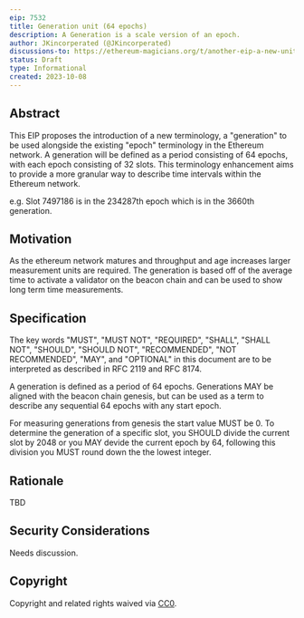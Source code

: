 ```yaml
---
eip: 7532
title: Generation unit (64 epochs)
description: A Generation is a scale version of an epoch.
author: JKincorperated (@JKincorperated)
discussions-to: https://ethereum-magicians.org/t/another-eip-a-new-unit-the-generation/16024
status: Draft
type: Informational
created: 2023-10-08
---
```


## Abstract

This EIP proposes the introduction of a new terminology, a "generation" to be used alongside the existing "epoch" terminology in the Ethereum network. A generation will be defined as a period consisting of 64 epochs, with each epoch consisting of 32 slots. This terminology enhancement aims to provide a more granular way to describe time intervals within the Ethereum network.

e.g. Slot 7497186 is in the 234287th epoch which is in the 3660th generation.

## Motivation

As the ethereum network matures and throughput and age increases larger measurement units are required. The generation is based off of the average time to activate a validator on the beacon chain and can be used to show long term time measurements.

## Specification

The key words "MUST", "MUST NOT", "REQUIRED", "SHALL", "SHALL NOT", "SHOULD", "SHOULD NOT", "RECOMMENDED", "NOT RECOMMENDED", "MAY", and "OPTIONAL" in this document are to be interpreted as described in RFC 2119 and RFC 8174.

A generation is defined as a period of 64 epochs. Generations MAY be aligned with the beacon chain genesis, but can be used as a term to describe any sequential 64 epochs with any start epoch.

For measuring generations from genesis the start value MUST be 0. To determine the generation of a specific slot, you SHOULD divide the current slot by 2048 or you MAY devide the current epoch by 64, following this division you MUST round down the the lowest integer.

## Rationale

TBD

## Security Considerations

Needs discussion.

## Copyright

Copyright and related rights waived via [CC0](../LICENSE.md).
